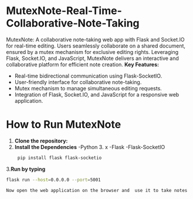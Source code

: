 # MutexNote-Real-Time-Collaborative-Note-Taking
MutexNote: A collaborative note-taking web app with Flask and Socket.IO for real-time editing. Users seamlessly collaborate on a shared document, ensured by a mutex mechanism for exclusive editing rights. Leveraging Flask, Socket.IO, and JavaScript, MutexNote delivers an interactive and collaborative platform for efficient note creation.
**Key Features:**

- Real-time bidirectional communication using Flask-SocketIO.
- User-friendly interface for collaborative note-taking.
- Mutex mechanism to manage simultaneous editing requests.
- Integration of Flask, Socket.IO, and JavaScript for a responsive web application.
# How to Run MutexNote

1. **Clone the repository:**
2. **Install the Dependencies**
    -Python 3. x
    -Flask
    -Flask-SocketIO
   ```bash
    pip install flask flask-socketio
3.**Run by typing**
  ```bash
flask run --host=0.0.0.0 --port=5001

Now open the web application on the browser and  use it to take notes

